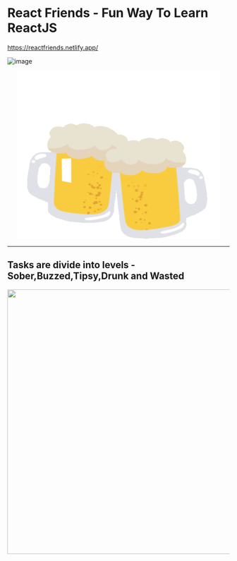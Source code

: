 # React Friends - Fun Way To Learn ReactJS
https://reactfriends.netlify.app/

![image](https://user-images.githubusercontent.com/39768115/117771295-92366480-b253-11eb-8e78-97be8a3330da.png)

<p align="center">
  <img width="460" height="380" src="https://github.com/codingyoga/reactjs-friends/blob/dev/src/assets/beer.gif">
</p>

---
## Tasks are divide into levels - Sober,Buzzed,Tipsy,Drunk and Wasted 

<p align="center">
  <img width="700" height="600" src="https://user-images.githubusercontent.com/39768115/117773615-273a5d00-b256-11eb-982e-abc8e5489a16.png">
</p>
